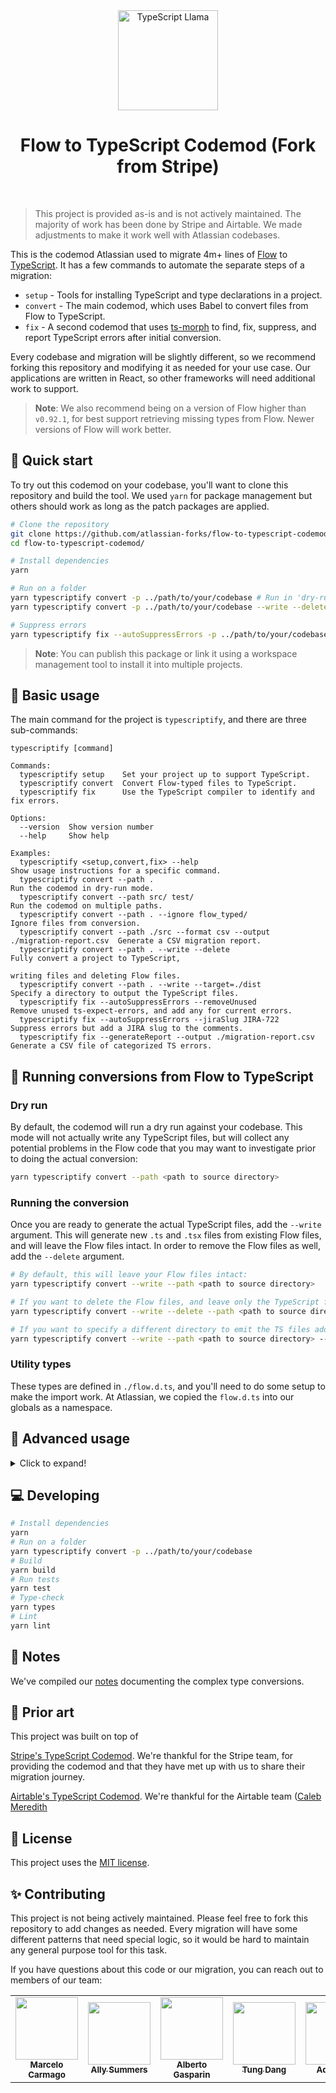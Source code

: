 <div align="center">
  <img
    src="./llama.png"
    alt="TypeScript Llama"
    width="160px"
  />
  <h1>Flow to TypeScript Codemod (Fork from Stripe)</h1>
  <br />
</div>

> This project is provided as-is and is not actively maintained.
> The majority of work has been done by Stripe and Airtable. We made adjustments to make it work well with 
> Atlassian codebases.

This is the codemod Atlassian used to migrate 4m+ lines of [Flow](https://flow.org/en/) to
[TypeScript](https://www.typescriptlang.org/). It has a few commands to automate the separate steps
of a migration:

-   `setup` - Tools for installing TypeScript and type declarations in a project.
-   `convert` - The main codemod, which uses Babel to convert files from Flow to TypeScript.
-   `fix` - A second codemod that uses [ts-morph](https://github.com/dsherret/ts-morph) to find,
    fix, suppress, and report TypeScript errors after initial conversion.

Every codebase and migration will be slightly different, so we recommend forking this repository and
modifying it as needed for your use case. Our applications are written in React, so other frameworks
will need additional work to support.

> **Note**: We also recommend being on a version of Flow higher than `v0.92.1`, for best support
> retrieving missing types from Flow. Newer versions of Flow will work better.

## 🚀 Quick start

To try out this codemod on your codebase, you'll want to clone this repository and build the tool.
We used `yarn` for package management but others should work as long as the patch packages are
applied.

```bash
# Clone the repository
git clone https://github.com/atlassian-forks/flow-to-typescript-codemod.git
cd flow-to-typescript-codemod/

# Install dependencies
yarn

# Run on a folder
yarn typescriptify convert -p ../path/to/your/codebase # Run in 'dry-run' without writing files
yarn typescriptify convert -p ../path/to/your/codebase --write --delete # Write converted files and delete Flow source

# Suppress errors
yarn typescriptify fix --autoSuppressErrors -p ../path/to/your/codebase --config ../path/to/your/codebase/tsconfig.json

```

> **Note**: You can publish this package or link it using a workspace management tool to install it
> into multiple projects.

## 🔨 Basic usage

The main command for the project is `typescriptify`, and there are three sub-commands:

```
typescriptify [command]

Commands:
  typescriptify setup    Set your project up to support TypeScript.
  typescriptify convert  Convert Flow-typed files to TypeScript.
  typescriptify fix      Use the TypeScript compiler to identify and fix errors.

Options:
  --version  Show version number
  --help     Show help

Examples:
  typescriptify <setup,convert,fix> --help                                         Show usage instructions for a specific command.
  typescriptify convert --path .                                                   Run the codemod in dry-run mode.
  typescriptify convert --path src/ test/                                          Run the codemod on multiple paths.
  typescriptify convert --path . --ignore flow_typed/                              Ignore files from conversion.
  typescriptify convert --path ./src --format csv --output ./migration-report.csv  Generate a CSV migration report.
  typescriptify convert --path . --write --delete                                  Fully convert a project to TypeScript,
                                                                                   writing files and deleting Flow files.
  typescriptify convert --path . --write --target=./dist                           Specify a directory to output the TypeScript files.
  typescriptify fix --autoSuppressErrors --removeUnused                            Remove unused ts-expect-errors, and add any for current errors.
  typescriptify fix --autoSuppressErrors --jiraSlug JIRA-722                       Suppress errors but add a JIRA slug to the comments.
  typescriptify fix --generateReport --output ./migration-report.csv               Generate a CSV file of categorized TS errors.
```

## 🏃 Running conversions from Flow to TypeScript

### Dry run

By default, the codemod will run a dry run against your codebase. This mode will not actually write
any TypeScript files, but will collect any potential problems in the Flow code that you may want to
investigate prior to doing the actual conversion:

```bash
yarn typescriptify convert --path <path to source directory>
```

### Running the conversion

Once you are ready to generate the actual TypeScript files, add the `--write` argument. This will
generate new `.ts` and `.tsx` files from existing Flow files, and will leave the Flow files intact.
In order to remove the Flow files as well, add the `--delete` argument.

```bash
# By default, this will leave your Flow files intact:
yarn typescriptify convert --write --path <path to source directory>

# If you want to delete the Flow files, and leave only the TypeScript files, add --delete
yarn typescriptify convert --write --delete --path <path to source directory>

# If you want to specify a different directory to emit the TS files add --target
yarn typescriptify convert --write --path <path to source directory> --target <where the source files should go>
```

### Utility types

These types are defined in `./flow.d.ts`, and you'll need to do some setup to make the import work.
At Atlassian, we copied the `flow.d.ts` into our globals as a namespace.

## 📌 Advanced usage

<details>
  <summary>Click to expand!</summary>
  
### Automatically suppressing TypeScript errors
After conversion, there will likely be a number of errors in the converted TypeScript files. These errors can be the result of pre-existing issues in the Flow code, issues with the installed types, or issues with the codemod. For many conversions, the number of errors may be challenging to fix before merging. The auto suppression feature will run the TypeScript compiler against your converted code, and add [ts-expect-error](https://www.typescriptlang.org/docs/handbook/release-notes/typescript-3-9.html#ts-ignore-or-ts-expect-error) annotations that suppress errors. This allows you to suppress the errors to get a passing type check, and then fix the errors in future changes. If you fix an error that fixes other errors, you can use the `removeUnused` flag to automatically remove unused suppressions.

```bash
yarn typescriptify fix --autoSuppressErrors --jiraSlug <slug i.e JIRA-722>
```

### Auto-generating declarations

If you want to continue writing Flow, but generate additional TypeScript versions, you can use the
watermarking flag. Adding the `--watermark` argument will add a watermark to every file:

```bash
yarn typescriptify convert --watermark --path <path to source directory>
```

You can configure the codemod to skip files without a watermark when doing future conversions.
Remove the watermark from a file to make manual edits to the type.

### Supporting prop spreads

If your codebase follows the pattern of accepting any prop, and then forwarding them to another
component like this:

```ts
const MyComponent = (props: Props) => {
    const { myProp, ...rest } = props;
    return <AnotherComponent test={myProp} {...rest} />;
};
```

Flow was likely typing your extra parameters as `any`, and those will be type failures in
TypeScript. We have experimental support for updating prop types to include the props of the
underlying HTML element or component. Add the `--handleSpreadReactProps` to turn on this
transformation.

</details>

## 💻 Developing

```bash
# Install dependencies
yarn
# Run on a folder
yarn typescriptify convert -p ../path/to/your/codebase
# Build
yarn build
# Run tests
yarn test
# Type-check
yarn types
# Lint
yarn lint
```

## 📝 Notes

We've compiled our [notes](NOTES.md) documenting the complex type conversions.

## 🎨 Prior art

This project was built on top of

[Stripe's TypeScript Codemod](https://github.com/stripe/typescript-migration-codemod). We're thankful for the Stripe team, for providing the codemod and that they have met up with us to share their migration journey.

[Airtable's TypeScript Codemod](https://github.com/Airtable/typescript-migration-codemod). We're
thankful for the Airtable team ([Caleb Meredith](https://github.com/calebmer)

## 📎 License

This project uses the [MIT license](LICENSE).

## ✨ Contributing

This project is not being actively maintained. Please feel free to fork this repository to add
changes as needed. Every migration will have some different patterns that need special logic, so it
would be hard to maintain any general purpose tool for this task.

If you have questions about this code or our migration, you can reach out to members of our team:

<table>
  <tr>
    <td align="center"><a href="https://github.com/haskellcamargo"><img src="https://avatars.githubusercontent.com/u/7553006?v=4?s=100" width="100px;" alt=""/><br /><sub><b>Marcelo Carmago</b></sub></a><br /></td>
    <td align="center"><a href="https://github.com/AllySummers"><img src="https://avatars.githubusercontent.com/u/9024018?v=4?s=100" width="100px;" alt=""/><br /><sub><b>Ally Summers</b></sub></a><br /></td>
    <td align="center"><a href="https://github.com/albertogasparin"><img src="https://avatars.githubusercontent.com/u/84136?v=4?s=100" width="100px;" alt=""/><br /><sub><b>Alberto Gasparin</b></sub></a><br /></td>
    <td align="center"><a href="https://github.com/tung-dang"><img src="https://avatars.githubusercontent.com/u/138803?v=4?s=100" width="100px;" alt=""/><br /><sub><b>Tung Dang</b></sub></a><br /></td>
    <td align="center"><a href="https://github.com/adamtay"><img src="https://avatars.githubusercontent.com/u/3335306?v=4?s=100" width="100px;" alt=""/><br /><sub><b>Adam Tay</b></sub></a><br /></td>
    <td align="center"><a href="https://github.com/meandmax"><img src="https://avatars.githubusercontent.com/u/6309638?v=4?s=100" width="100px;" alt=""/><br /><sub><b>Max Heinz</b></sub></a><br /></td>
  </tr>
</table>
